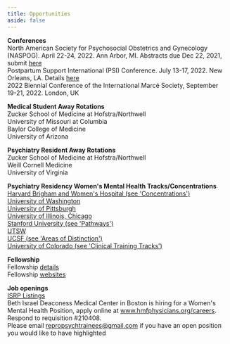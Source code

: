 ```yaml
---
title: Opportunities
aside: false
---
```


**Conferences**\
North American Society for Psychosocial Obstetrics and Gynecology (NASPOG). April 22-24, 2022. Ann Arbor, MI. Abstracts due Dec 22, 2021, submit [here](https://www.naspog.org/Abstracts-2022)\
Postpartum Support International (PSI) Conference. July 13-17, 2022. New Orleans, LA. Details [here](https://www.postpartum.net/professionals/psi-conference/)\
2022 Biennial Conference of the International Marcé Society, September 19-21, 2022. London, UK

**Medical Student Away Rotations**\
Zucker School of Medicine at Hofstra/Northwell\
University of Missouri at Columbia\
Baylor College of Medicine\
University of Arizona

**Psychiatry Resident Away Rotations**\
Zucker School of Medicine at Hofstra/Northwell\
Weill Cornell Medicine\
University of Virginia

**Psychiatry Residency Women's Mental Health Tracks/Concentrations**\
[Harvard Brigham and Women's Hospital (see 'Concentrations')](http://www.bwhhmspsychiatry.org/residency-elements/residency-tracks-and-concentrations/#1474911438668-23a7e244-05a3)\
[University of Washington](http://depts.washington.edu/psychres/wordpress/perinatal-psychiatry-pathway/)\
[University of Pittsburgh](https://www.psychiatry.pitt.edu/educationtraining/residency-fellowships/training-pathways-initiatives/womens-mental-health-area)\
[University of Illinois, Chicago](https://www.psych.uic.edu/education/general-psychiatry-residency/subspecialty-training/womens-mental-health)\
[Stanford University (see 'Pathways')](https://med.stanford.edu/psychiatry/residents/learn.html#pathways)\
[UTSW](https://www.utsouthwestern.edu/education/medical-school/departments/psychiatry/education-and-training/residency-program/wmh-concentration.html)\
[UCSF (see 'Areas of Distinction')](https://psychiatry.ucsf.edu/rtp/highlights)\
[University of Colorado (see 'Clinical Training Tracks')](https://medschool.cuanschutz.edu/psychiatry/education/psychiatryresidency/researchclinicaltraining)

**Fellowship**\
Fellowship [details](https://static1.squarespace.com/static/5e4ca15c7c30900b8e13a44d/t/5fb028e148fd365a10e5facb/1605380323191/Fellowship+Programs+2020+Final_10.26.20.pdf)\
Fellowship [websites](https://reproductivepsychiatry.com/fellowship-programs/)

**Job openings**\
[ISRP Listings](https://reproductivepsychiatry.com/reproductive-psychiatrist-jobs/)\
Beth Israel Deaconess Medical Center in Boston is hiring for a Women's Mental Health Position, apply online at www.hmfphysicians.org/careers. Respond to requisition #210408.\
Please email repropsychtrainees@gmail.com if you have an open position you would like to have highlighted 
